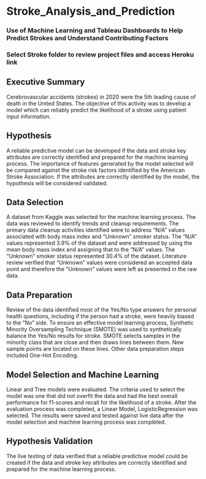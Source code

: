 # Stroke_Analysis_and_Prediction
### Use of Machine Learning and Tableau Dashboards to Help Predict Strokes and Understand Contributing Factors


### Select Stroke folder to review project files and access Heroku link 

## Executive Summary
Cerebrovascular accidents (strokes) in 2020 were the 5th leading cause of death in the United States. 
The objective of this activity was to develop a model which can reliably predict the likelihood of a stroke using patient input information.

## Hypothesis
A reliable predictive model can be developed if the data and stroke key attributes are correctly identified and prepared for the machine learning process.  The importance of features generated by the model selected will be compared against the stroke risk factors identified by the American Stroke Association.  If the attributes are correctly identified by the model, the hypothesis will be considered validated.

## Data Selection 
A dataset from Kaggle was selected for the machine learning process.  The data was reviewed to identify trends and cleanup requirements.  The primary data cleanup activities identified were to address “N/A” values associated with body mass index and “Unknown” smoker status.  The “N/A” values represented 3.9% of the dataset and were addressed by using the mean body mass index and assigning that to the “N/A” values.  The “Unknown” smoker status represented 30.4% of the dataset.  Literature review verified that “Unknown” values were considered an accepted data point and therefore the “Unknown” values were left as presented in the raw data. 

## Data Preparation
Review of the data identified most of the Yes/No type answers for personal health questions, including if the person had a stroke, were heavily biased to the “No” side.  To ensure an effective model learning process, Synthetic Minority Oversampling Technique (SMOTE) was used to synthetically balance the Yes/No results for stroke.  SMOTE selects samples in the minority class that are close and then draws lines between them. New sample points are located on these lines. Other data preparation steps included One-Hot Encoding. 

## Model Selection and Machine Learning 
Linear and Tree models were evaluated.  The criteria used to select the model was one that did not overfit the data and had the best overall performance for f1-scores and recall for the likelihood of a stroke.   After the evaluation process was completed, a Linear Model, LogisticRegression was selected.  The results were saved and tested against live data after the model selection and machine learning process was completed.

##  Hypothesis Validation
The live testing of data verified that a reliable predictive model could be created if the data and stroke key attributes are correctly identified and prepared for the machine learning process.  

